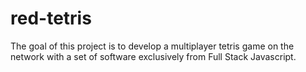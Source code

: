 # red-tetris
The goal of this project is to develop a multiplayer tetris game on the network with a set of software exclusively from Full Stack Javascript.
